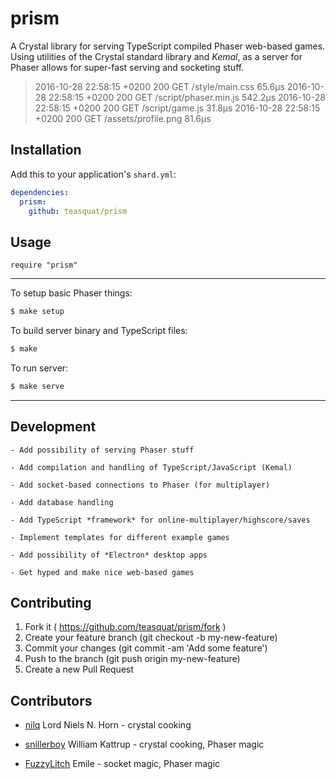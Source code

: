 # prism

A Crystal library for serving TypeScript compiled Phaser web-based games. Using utilities of the Crystal standard library and *Kemal*, as a server for Phaser allows for super-fast serving and socketing stuff.

> 2016-10-28 22:58:15 +0200 200 GET /style/main.css 65.6µs
> 2016-10-28 22:58:15 +0200 200 GET /script/phaser.min.js 542.2µs
> 2016-10-28 22:58:15 +0200 200 GET /script/game.js 31.8µs
> 2016-10-28 22:58:15 +0200 200 GET /assets/profile.png 81.6µs


## Installation


Add this to your application's `shard.yml`:

```yaml
dependencies:
  prism:
    github: teasquat/prism
```


## Usage


```crystal
require "prism"
```

---

To setup basic Phaser things:

```bash
$ make setup
```

To build server binary and TypeScript files:

```bash
$ make
```

To run server:

```bash
$ make serve
```

---

## Development

```
- Add possibility of serving Phaser stuff

- Add compilation and handling of TypeScript/JavaScript (Kemal)

- Add socket-based connections to Phaser (for multiplayer)

- Add database handling

- Add TypeScript *framework* for online-multiplayer/highscore/saves

- Implement templates for different example games

- Add possibility of *Electron* desktop apps

- Get hyped and make nice web-based games
```

## Contributing

1. Fork it ( https://github.com/teasquat/prism/fork )
2. Create your feature branch (git checkout -b my-new-feature)
3. Commit your changes (git commit -am 'Add some feature')
4. Push to the branch (git push origin my-new-feature)
5. Create a new Pull Request

## Contributors

- [nilq](https://github.com/nilq) Lord Niels N. Horn - crystal cooking

- [snillerboy](https://github.com/snillerboy999) William Kattrup - crystal cooking, Phaser magic

- [FuzzyLitch](https://github.com/FuzzyLitch) Emile <insert french here> - socket magic, Phaser magic
